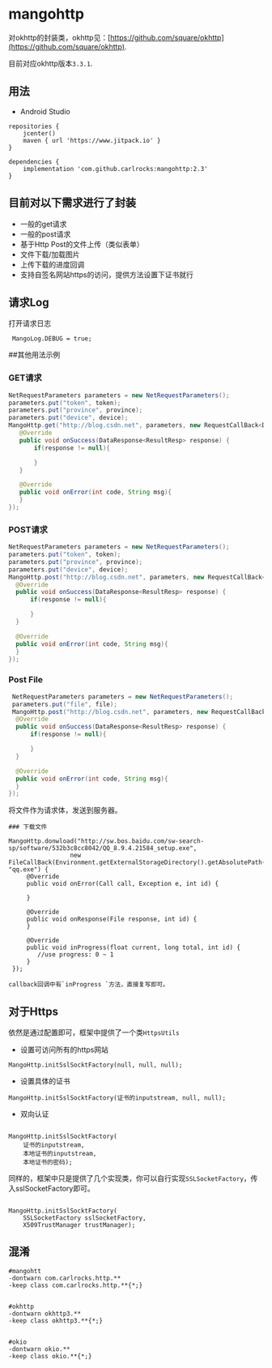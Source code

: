 # mangohttp

对okhttp的封装类，okhttp见：[https://github.com/square/okhttp](https://github.com/square/okhttp).

目前对应okhttp版本`3.3.1`.

## 用法

* Android Studio

```
repositories {
    jcenter()
    maven { url 'https://www.jitpack.io' }
}

dependencies {
    implementation 'com.github.carlrocks:mangohttp:2.3'
}
```


## 目前对以下需求进行了封装
* 一般的get请求
* 一般的post请求
* 基于Http Post的文件上传（类似表单）
* 文件下载/加载图片
* 上传下载的进度回调
* 支持自签名网站https的访问，提供方法设置下证书就行


## 请求Log

打开请求日志

```
 MangoLog.DEBUG = true;
```

##其他用法示例

### GET请求

```java
NetRequestParameters parameters = new NetRequestParameters();
parameters.put("token", token);
parameters.put("province", province);
parameters.put("device", device);
MangoHttp.get("http://blog.csdn.net", parameters, new RequestCallBack<DataResponse<ResultResp>>() {
   @Override
   public void onSuccess(DataResponse<ResultResp> response) {
       if(response != null){

       }
   }

   @Override
   public void onError(int code, String msg){
   }
});
```

### POST请求

```java
NetRequestParameters parameters = new NetRequestParameters();
parameters.put("token", token);
parameters.put("province", province);
parameters.put("device", device);
MangoHttp.post("http://blog.csdn.net", parameters, new RequestCallBack<DataResponse<ResultResp>>() {
  @Override
  public void onSuccess(DataResponse<ResultResp> response) {
      if(response != null){

      }
  }

  @Override
  public void onError(int code, String msg){
  }
});

```

### Post File

```java
 NetRequestParameters parameters = new NetRequestParameters();
 parameters.put("file", file);
 MangoHttp.post("http://blog.csdn.net", parameters, new RequestCallBack<DataResponse<ResultResp>>() {
  @Override
  public void onSuccess(DataResponse<ResultResp> response) {
      if(response != null){

      }
  }

  @Override
  public void onError(int code, String msg){
  }
});
```
将文件作为请求体，发送到服务器。

```
### 下载文件

MangoHttp.donwload("http://sw.bos.baidu.com/sw-search-sp/software/532b3c8cc8042/QQ_8.9.4.21584_setup.exe",
                 new FileCallBack(Environment.getExternalStorageDirectory().getAbsolutePath(), "qq.exe") {
     @Override
     public void onError(Call call, Exception e, int id) {

     }

     @Override
     public void onResponse(File response, int id) {
     }

     @Override
     public void inProgress(float current, long total, int id) {
        //use progress: 0 ~ 1
     }
 });

callback回调中有`inProgress `方法，直接复写即可。
```

## 对于Https

依然是通过配置即可，框架中提供了一个类`HttpsUtils`

* 设置可访问所有的https网站

```
MangoHttp.initSslSocktFactory(null, null, null);
```

* 设置具体的证书

```
MangoHttp.initSslSocktFactory(证书的inputstream, null, null);
```

* 双向认证

```

MangoHttp.initSslSocktFactory(
	证书的inputstream,
	本地证书的inputstream,
	本地证书的密码);
```

同样的，框架中只是提供了几个实现类，你可以自行实现`SSLSocketFactory`，传入sslSocketFactory即可。


```

MangoHttp.initSslSocktFactory(
	SSLSocketFactory sslSocketFactory,
	X509TrustManager trustManager);
```

## 混淆

```
#mangohtt
-dontwarn com.carlrocks.http.**
-keep class com.carlrocks.http.**{*;}


#okhttp
-dontwarn okhttp3.**
-keep class okhttp3.**{*;}


#okio
-dontwarn okio.**
-keep class okio.**{*;}


```






